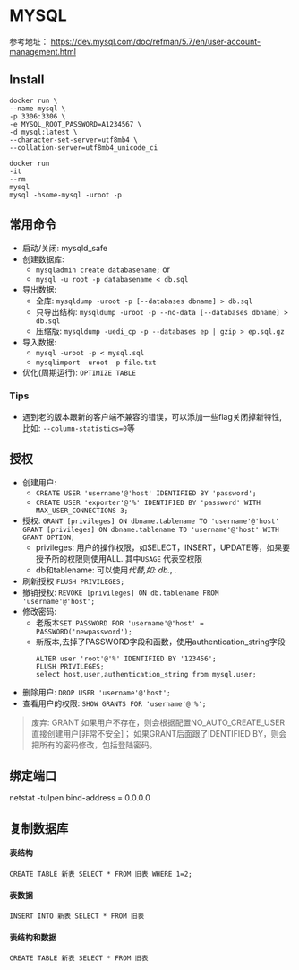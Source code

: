 # MYSQL
 参考地址：
https://dev.mysql.com/doc/refman/5.7/en/user-account-management.html
## Install
```Server
docker run \
--name mysql \
-p 3306:3306 \
-e MYSQL_ROOT_PASSWORD=A1234567 \
-d mysql:latest \
--character-set-server=utf8mb4 \
--collation-server=utf8mb4_unicode_ci
```
```
docker run 
-it
--rm
mysql
mysql -hsome-mysql -uroot -p
```
## 常用命令
- 启动/关闭: mysqld_safe
- 创建数据库: 
  - `mysqladmin create databasename;` or 
  - `mysql -u root -p databasename < db.sql`
- 导出数据: 
  - 全库: `mysqldump -uroot -p [--databases dbname] > db.sql`
  - 只导出结构: `mysqldump -uroot -p --no-data [--databases dbname] > db.sql`
  - 压缩版: `mysqldump -uedi_cp -p --databases ep | gzip > ep.sql.gz`
- 导入数据: 
  - `mysql -uroot -p < mysql.sql`
  - `mysqlimport -uroot -p file.txt`
- 优化(周期运行): `OPTIMIZE TABLE`
### Tips
- 遇到老的版本跟新的客户端不兼容的错误，可以添加一些flag关闭掉新特性, 比如: `--column-statistics=0`等
## 授权
- 创建用户: 
  - `CREATE USER 'username'@'host' IDENTIFIED BY 'password';`
  - `CREATE USER 'exporter'@'%' IDENTIFIED BY 'password' WITH MAX_USER_CONNECTIONS 3;`
- 授权: 
    `GRANT [privileges] ON dbname.tablename TO 'username'@'host'`
    `GRANT [privileges] ON dbname.tablename TO 'username'@'host' WITH GRANT OPTION;`
    - privileges: 用户的操作权限，如SELECT，INSERT，UPDATE等，如果要授予所的权限则使用ALL. 其中`USAGE` 代表空权限
    - db和tablename: 可以使用*代替,如: db.*, *.* 
- 刷新授权
    `FLUSH PRIVILEGES;`
- 撤销授权: `REVOKE [privileges] ON db.tablename FROM 'username'@'host';`
- 修改密码: 
  - 老版本`SET PASSWORD FOR 'username'@'host' = PASSWORD('newpassword');`
  - 新版本,去掉了PASSWORD字段和函数，使用authentication_string字段
    ```
    ALTER user 'root'@'%' IDENTIFIED BY '123456';
    FLUSH PRIVILEGES;
    select host,user,authentication_string from mysql.user;
    ```
- 删除用户: `DROP USER 'username'@'host';`
- 查看用户的权限: `SHOW GRANTS FOR 'username'@'%';`
> 废弃: GRANT 如果用户不存在，则会根据配置NO_AUTO_CREATE_USER直接创建用户[非常不安全]； 如果GRANT后面跟了IDENTIFIED BY，则会把所有的密码修改，包括登陆密码。
## 绑定端口
netstat -tulpen
bind-address = 0.0.0.0
## 复制数据库
#### 表结构
`CREATE TABLE 新表 SELECT * FROM 旧表 WHERE 1=2;`
#### 表数据
`INSERT INTO 新表 SELECT * FROM 旧表`
#### 表结构和数据
`CREATE TABLE 新表 SELECT * FROM 旧表`


